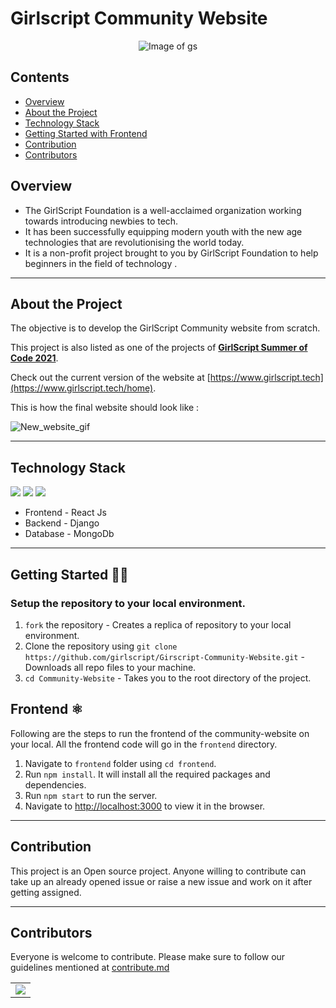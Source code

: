 

# Girlscript Community Website

  <div align="center">
	 <img align="center" src="assets\GS_logo_black (1).png" alt="Image of gs"/>
  </div>


## Contents

- [Overview](#overview)
- [About the Project](#about-the-project) 
- [Technology Stack](#technology-stack)
- [Getting Started with Frontend](#frontend)
- [Contribution](#contribution)
- [Contributors](#contributors)


## Overview

 - The GirlScript Foundation is a well-acclaimed organization working towards introducing newbies to tech. 
 - It has been successfully equipping modern youth with the new age technologies that are revolutionising the world today.
 -  It is a non-profit project brought to you by GirlScript Foundation to help beginners in the field of technology .
 
 ---


## About the Project

 The objective is to develop the GirlScript Community website from scratch.

 This project is also listed as one of the projects of **[GirlScript Summer of Code 2021](https://gssoc.girlscript.tech/index.html)**.

 Check out the current version of the website at [https://www.girlscript.tech](https://www.girlscript.tech/home). 

  This is how the final website should look like : 

  ![New_website_gif](./assets/girlscript_community_website_new.gif)

---


## Technology Stack

 <img src="https://img.shields.io/badge/ReactJS%20-%2320232a.svg?logo=react" > <img src="https://img.shields.io/badge/-Django-darkgreen?logo=django" > <img src="https://img.shields.io/badge/-MongoDB-yellow?style=flat&logo=mongoDB">

- Frontend - React Js
- Backend - Django
- Database - MongoDb

---

##  Getting Started 👨‍💻
### Setup the repository to your local environment.

1. `fork` the repository  - Creates a replica of repository to your local environment.
2. Clone the repository using `git clone https://github.com/girlscript/Girscript-Community-Website.git`  - Downloads all repo files to your machine.
3. `cd Community-Website`  - Takes you to the root directory of the project.

## Frontend ⚛️

Following are the steps to run the frontend of the community-website on your local. All the frontend code will go in the `frontend` directory. 

1. Navigate to `frontend` folder using `cd frontend`.
2. Run `npm install`. It will install all the required packages and dependencies.
3. Run `npm start` to run the server.
4. Navigate to [http://localhost:3000](http://localhost:3000) to view it in the browser.
---

## Contribution

This project is an Open source project. Anyone willing to contribute can take up an already opened issue or raise a new issue and work on it after getting assigned.

---


## Contributors

Everyone is welcome to contribute. Please make sure to follow our guidelines mentioned at [contribute.md](contribute.md)

<table>
	<tr>
		<td>
			<a href="https://github.com/girlscript/Girscript-Community-Website/graphs/contributors">
        <img src="https://contrib.rocks/image?repo=girlscript/Girscript-Community-Website" />
      </a>
		</td>
	</tr>
</table>

